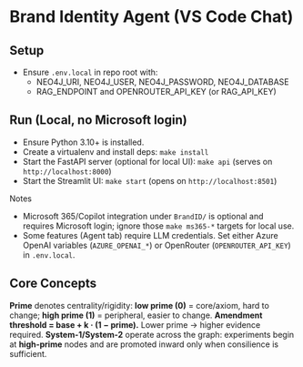# Brand Identity Agent (VS Code Chat)

## Setup
- Ensure `.env.local` in repo root with:
  - NEO4J_URI, NEO4J_USER, NEO4J_PASSWORD, NEO4J_DATABASE
  - RAG_ENDPOINT and OPENROUTER_API_KEY (or RAG_API_KEY)

## Run (Local, no Microsoft login)
- Ensure Python 3.10+ is installed.
- Create a virtualenv and install deps: `make install`
- Start the FastAPI server (optional for local UI): `make api` (serves on `http://localhost:8000`)
- Start the Streamlit UI: `make start` (opens on `http://localhost:8501`)

Notes
- Microsoft 365/Copilot integration under `BrandID/` is optional and requires Microsoft login; ignore those `make ms365-*` targets for local use.
- Some features (Agent tab) require LLM credentials. Set either Azure OpenAI variables (`AZURE_OPENAI_*`) or OpenRouter (`OPENROUTER_API_KEY`) in `.env.local`.

## Core Concepts

**Prime** denotes centrality/rigidity: **low prime (0)** = core/axiom, hard to change; **high prime (1)** = peripheral, easier to change.
**Amendment threshold = base + k · (1 − prime).** Lower prime → higher evidence required.
**System-1/System-2** operate across the graph: experiments begin at **high-prime** nodes and are promoted inward only when consilience is sufficient.